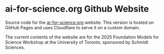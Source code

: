 # ai-for-science.org Github Website

Source code for the [ai-for-science.org](https://ai-for-science.org) website. This version is hosted on GitHub Pages and uses Cloudflare to serve it on a custom domain.

The current contents of the website are for the 2025 Foundation Models for Science Workshop at the University of Toronto, sponsored by Schmidt Sciences.